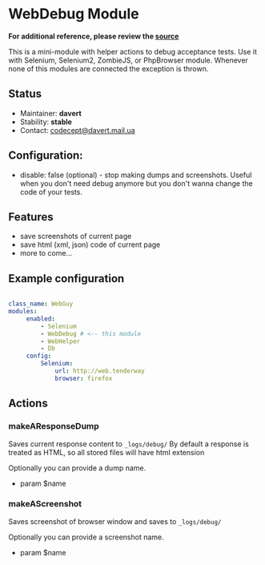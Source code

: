 # WebDebug Module
**For additional reference, please review the [source](https://github.com/Codeception/Codeception/tree/master/src/Codeception/Module/WebDebug.php)**


This is a mini-module with helper actions to debug acceptance tests.
Use it with Selenium, Selenium2, ZombieJS, or PhpBrowser module.
Whenever none of this modules are connected the exception is thrown.

## Status

* Maintainer: **davert**
* Stability: **stable**
* Contact: codecept@davert.mail.ua

## Configuration:

* disable: false (optional) - stop making dumps and screenshots. Useful when you don't need debug anymore but you don't wanna change the code of your tests.

## Features

* save screenshots of current page
* save html (xml, json) code of current page
* more to come...

## Example configuration

``` yaml

class_name: WebGuy
modules:
     enabled:
         - Selenium
         - WebDebug # <-- this module
         - WebHelper
         - Db 
     config:
         Selenium:
             url: http://web.tenderway
             browser: firefox
```


## Actions


### makeAResponseDump


Saves current response content to `_logs/debug/`
By default a response is treated as HTML, so all stored files will have html extension

Optionally you can provide a dump name.

 * param $name


### makeAScreenshot


Saves screenshot of browser window and saves to `_logs/debug/`

Optionally you can provide a screenshot name.

 * param $name
